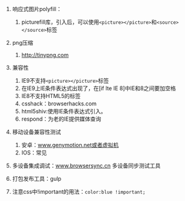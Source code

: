 1. 响应式图片polyfill：
	1. picturefill库，引入后，可以使用`<picture></picture>`和`<source></source>`标签

2. png压缩  
	1. http://tinypng.com

3. 兼容性
	1. IE9不支持`<picture></picture>`标签
	2. 在IE9上IE条件表达式出现了，在[if lte IE 8]中IE和8之间要加空格
	3. IE8不支持HTML5的标签
	4. csshack：browserhacks.com
	5. html5shiv:使用IE条件表达式引入。	
	6. respond：为老的IE提供媒体查询

4. 移动设备兼容性测试
	1. 安卓：www.genymotion.net或者虚拟机
	2. IOS：常见

5. 多设备集成调试：www.browsersync.cn  多设备同步测试工具
6. 打包发布工具：gulp
7. 注意css中!important的用法：`color:blue !important;`